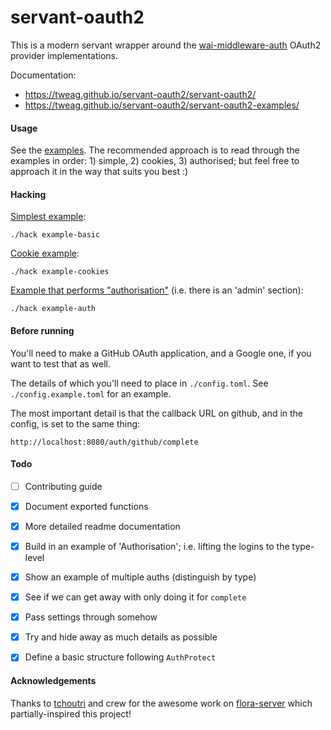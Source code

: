 # servant-oauth2

This is a modern servant wrapper around the
[wai-middleware-auth](https://github.com/fpco/wai-middleware-auth) OAuth2
provider implementations.

Documentation:

- <https://tweag.github.io/servant-oauth2/servant-oauth2/>
- <https://tweag.github.io/servant-oauth2/servant-oauth2-examples/>

#### Usage

See the [examples](./servant-oauth2-examples). The recommended approach is to
read through the examples in order: 1) simple, 2) cookies, 3) authorised; but
feel free to approach it in the way that suits you best :)

#### Hacking

[Simplest example](./servant-oauth2-examples/src/Servant/OAuth2/Examples/Simple.hs):

```
./hack example-basic
```

[Cookie example](./servant-oauth2-examples/src/Servant/OAuth2/Examples/Cookies.hs):
```
./hack example-cookies
```

[Example that performs "authorisation"](./servant-oauth2-examples/src/Servant/OAuth2/Examples/Authorisation.hs) (i.e. there is an 'admin' section):
```
./hack example-auth
```

#### Before running

You'll need to make a GitHub OAuth application, and a Google one, if you want
to test that as well.

The details of which you'll need to place in `./config.toml`. See
`./config.example.toml` for an example.

The most important detail is that the callback URL on github, and in the
config, is set to the same thing:

```
http://localhost:8080/auth/github/complete
```

#### Todo

- [ ] Contributing guide
- [x] Document exported functions
- [x] More detailed readme documentation
- [x] Build in an example of 'Authorisation'; i.e. lifting the logins to the type-level
- [x] Show an example of multiple auths (distinguish by type)
- [x] See if we can get away with only doing it for `complete`
- [x] Pass settings through somehow
- [x] Try and hide away as much details as possible
- [x] Define a basic structure following `AuthProtect`


#### Acknowledgements

Thanks to [tchoutri](https://github.com/tchoutri) and crew for the awesome work on
[flora-server](https://github.com/flora-pm/flora-server) which
partially-inspired this project!
